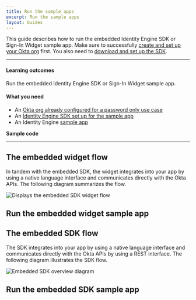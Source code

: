 ```yaml
---
title: Run the sample apps
excerpt: Run the sample apps
layout: Guides
---
```


<ApiLifecycle access="ie" />


This guide describes how to run the embedded Identity Engine SDK or Sign-In Widget sample app. Make sure to successfully [create and set up your Okta org](/docs/guides/oie-embedded-common-org-setup/) first. You also need to [download and set up the SDK](/docs/guides/oie-embedded-common-download-setup-app).

---

#### Learning outcomes

Run the embedded Identity Engine SDK or Sign-In Widget sample app.

#### What you need

* An [Okta org already configured for a password only use case](/docs/guides/oie-embedded-common-org-setup/#set-up-your-okta-org-for-a-password-factor-only-use-case)
* An [Identity Engine SDK set up for the sample app](/docs/guides/oie-embedded-common-download-setup-app/)
* An Identity Engine [sample app](#sample-code)

**Sample code**

<StackSnippet snippet="samplecode" />

---

## The embedded widget flow

In tandem with the embedded SDK, the widget integrates into your app by using a native language interface and communicates directly with the Okta APIs. The following diagram summarizes the flow.

<div class="three-quarter">

![Displays the embedded SDK widget flow](/img/oie-embedded-sdk/embedded-widget-overview.png)

</div>

## Run the embedded widget sample app

<StackSnippet snippet="runwidgetapp" />

## The embedded SDK flow

The SDK integrates into your app by using a native language interface and communicates directly with the Okta APIs by using a REST interface. The following diagram illustrates the SDK flow.

<div class="three-quarter">

![Embedded SDK overview diagram](/img/oie-embedded-sdk/embedded-sdk-overview.png)

</div>

## Run the embedded SDK sample app

<StackSnippet snippet="runsdkapp" />
